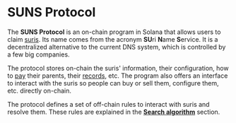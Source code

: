 # SUNS Protocol

The **SUNS Protocol** is an on-chain program in Solana that allows users to claim [suris](/en/domains/). Its name comes
from the acronym **SU**ri **N**ame **S**ervice. It is a decentralized alternative to the current DNS system, which is
controlled by a few big companies.

The protocol stores on-chain the suris' information, their configuration, how to [pay](/en/protocol/subscription)
their parents, their [records](/en/protocol/records/), etc. The program also offers an interface to interact with the
suris so people can buy or sell them, configure them, etc. directly on-chain.

The protocol defines a set of off-chain rules to interact with suris and resolve them. These rules are explained in
the [**Search algorithm**](/en/protocol/searching/) section.
